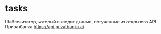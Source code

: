 # tasks
Шаблонизатор, который выводит данные, полученные из открытого API Приватбанка https://api.privatbank.ua/